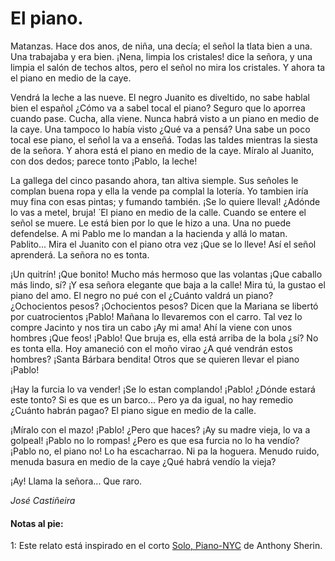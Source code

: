 # El piano.

Matanzas. Hace dos anos, de niña, una decía; el señol la tlata bien a una. Una trabajaba y era bien.
¡Nena, limpia los cristales! dice la señora, y una limpia el salón de techos altos, pero el señol no
mira los cristales. Y ahora ta el piano en medio de la caye.

Vendrá la leche a las nueve. El negro Juanito es diveltido, no sabe hablal bien el español ¿Cómo
va a sabel tocal el piano? Seguro que lo aporrea cuando pase. Cucha, alla viene. Nunca habrá
visto a un piano en medio de la caye. Una tampoco lo había visto ¿Qué va a pensá? Una sabe
un poco tocal ese piano, el señol la va a enseñá. Todas las taldes mientras la siesta de la señora. Y
ahora está el piano en medio de la caye. Míralo al Juanito, con dos dedos; parece tonto ¡Pablo, la
leche!

La gallega del cinco pasando ahora, tan altiva siemple. Sus señoles le complan buena ropa y ella
la vende pa complal la lotería. Yo tambien iría muy fina con esas pintas; y fumando también. ¡Se
lo quiere lleval! ¿Adónde lo vas a metel, bruja! 
́
El piano en medio de la calle. Cuando se entere el señol se muere. Le está bien por lo que le hizo
a una. Una no puede defendelse. A mi Pablo me lo mandan a la hacienda y allá lo matan.
Pablito... Mira el Juanito con el piano otra vez ¡Que se lo lleve! Así el señol aprenderá. La señora
no es tonta.

¡Un quitrín! ¡Que bonito! Mucho más hermoso que las volantas ¡Que caballo más lindo, sí? ¡Y
esa señora elegante que baja a la calle! Mira tú, la gustao el piano del amo. El negro no pué
con el ¿Cuánto valdrá un piano? ¿Ochocientos pesos? ¡Ochocientos pesos? Dicen que
la Mariana se libertó por cuatrocientos ¡Pablo! Mañana lo llevaremos con el carro. Tal vez lo
compre Jacinto y nos tira un cabo ¡Ay mi ama! Ahí la viene con unos hombres ¡Que feos! 
¡Pablo! Que bruja es, ella está arriba de la bola ¿sí? No es tonta ella. Hoy amaneció con el moño virao ¿A qué vendrán estos hombres? ¡Santa Bárbara bendita! Otros que se quieren llevar el piano ¡Pablo!

¡Hay la furcia lo va vender! ¡Se lo estan complando! ¡Pablo! ¿Dónde estará este tonto? Si es que
es un barco... Pero ya da igual, no hay remedio ¿Cuánto habrán pagao? El piano sigue en medio
de la calle.

¡Míralo con el mazo! ¡Pablo! ¿Pero que haces? ¡Ay su madre vieja, lo va a golpeal! ¡Pablo no lo rompas! ¿Pero es que esa furcia no lo ha vendío? ¡Pablo no, el piano no! Lo ha escacharrao. Ni pa la hoguera. Menudo ruido, menuda basura en medio de la caye ¿Qué habrá vendío la vieja?

¡Ay! Llama la señora... Que raro.


*José Castiñeira*

#### Notas al pie:

<a name="1"> 1</a>: Este relato está inspirado en el corto [Solo, Piano-NYC](https://vimeo.com/69386989) de Anthony Sherin.
